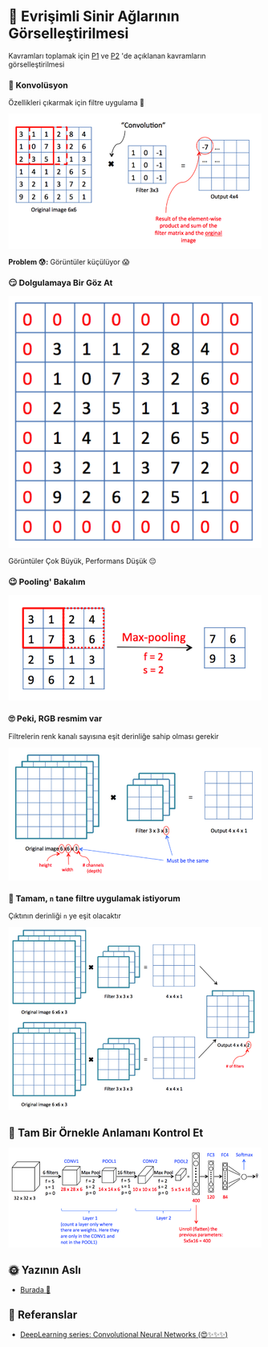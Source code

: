 # 👀 Evrişimli Sinir Ağlarının Görselleştirilmesi

Kavramları toplamak için [P1](0-genelkavramlar.md) ve [P2](1-genelkavramlar-p2.md) 'de açıklanan kavramların görselleştirilmesi

### 💫 Konvolüsyon

Özellikleri çıkarmak için filtre uygulama 🤗

![](../.gitbook/assets/ConvolutionEx.png)

**Problem 😰:** Görüntüler küçülüyor 😱

### 😏 Dolgulamaya Bir Göz At

![](../.gitbook/assets/Padding.png)

Görüntüler Çok Büyük, Performans Düşük 😔

### 😉 Pooling' Bakalım

![](../.gitbook/assets/MaxPooling.png)

### 🙄 Peki, RGB resmim var

Filtrelerin renk kanalı sayısına eşit derinliğe sahip olması gerekir

![](../.gitbook/assets/ConvOverVol.png)

### 🤡 Tamam, `n` tane filtre uygulamak istiyorum

Çıktının derinliği `n` ye eşit olacaktır

![](../.gitbook/assets/ConvMultiFilter.png)

## 🤗 Tam Bir Örnekle Anlamanı Kontrol Et

![](../.gitbook/assets/FullCNNEx.png)

## 🌞 Yazının Aslı

* [Burada 🐾](https://dl.asmaamir.com/3-cnnconcepts/2-visualization)

## 🧐 Referanslar

* [DeepLearning series: Convolutional Neural Networks \(😍✨✨✨\)](https://medium.com/machine-learning-bites/deeplearning-series-convolutional-neural-networks-a9c2f2ee1524)

